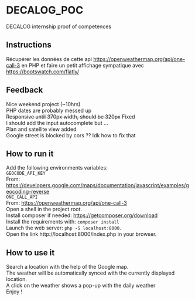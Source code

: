 # DECALOG_POC

DECALOG internship proof of competences

## Instructions

Récupérer les données de cette api
https://openweathermap.org/api/one-call-3
en PHP et faire un petit affichage sympatique avec
https://bootswatch.com/flatly/

## Feedback

Nice weekend project (~10hrs)  
PHP dates are probably messed up  
~~Responsive until 370px width, should be 320px~~ Fixed   
I should add the input autocomplete but ...  
Plan and satellite view added  
Google street is blocked by cors ?? Idk how to fix that

## How to run it

Add the following environments variables:  
`GEOCODE_API_KEY`  
From: https://developers.google.com/maps/documentation/javascript/examples/geocoding-reverse  
`ONE_CALL_API`  
From: https://openweathermap.org/api/one-call-3  
Open a shell in the project root.  
Install composer if needed: https://getcomposer.org/download  
Install the requirements with: `composer install`  
Launch the web server: `php -S localhost:8000`.  
Open the link http://localhost:8000/index.php in your browser.  

## How to use it

Search a location with the help of the Google map.  
The weather will be automatically synced with the currently displayed location.  
A click on the weather shows a pop-up with the daily weather  
Enjoy !  
